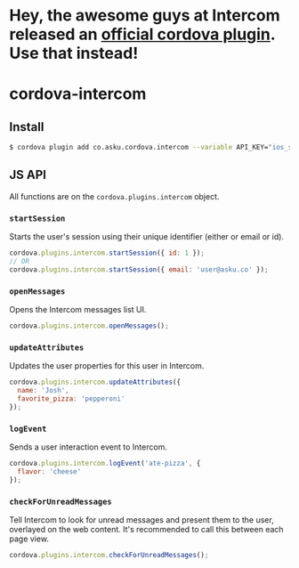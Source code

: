 # Hey, the awesome guys at Intercom released an [official cordova plugin](https://github.com/intercom/intercom-cordova). Use that instead!

# cordova-intercom

## Install

```sh
$ cordova plugin add co.asku.cordova.intercom --variable API_KEY="ios_sdk-0000..." --variable APP_ID="zz..."
```

## JS API

All functions are on the `cordova.plugins.intercom` object.

### `startSession`

Starts the user's session using their unique identifier (either or email or id).

```js
cordova.plugins.intercom.startSession({ id: 1 });
// OR
cordova.plugins.intercom.startSession({ email: 'user@asku.co' });
```

### `openMessages`

Opens the Intercom messages list UI.

```js
cordova.plugins.intercom.openMessages();
```

### `updateAttributes`

Updates the user properties for this user in Intercom.

```js
cordova.plugins.intercom.updateAttributes({
  name: 'Josh',
  favorite_pizza: 'pepperoni'
});
```

### `logEvent`

Sends a user interaction event to Intercom.

```js
cordova.plugins.intercom.logEvent('ate-pizza', {
  flavor: 'cheese'
});
```

### `checkForUnreadMessages`

Tell Intercom to look for unread messages and present them to the user, overlayed on the web
content. It's recommended to call this between each page view.

```js
cordova.plugins.intercom.checkForUnreadMessages();
```
